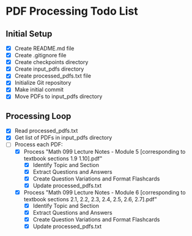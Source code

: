 # PDF Processing Todo List

## Initial Setup
- [x] Create README.md file
- [x] Create .gitignore file
- [x] Create checkpoints directory
- [x] Create input_pdfs directory
- [x] Create processed_pdfs.txt file
- [x] Initialize Git repository
- [x] Make initial commit
- [x] Move PDFs to input_pdfs directory

## Processing Loop
- [x] Read processed_pdfs.txt
- [x] Get list of PDFs in input_pdfs directory
- [ ] Process each PDF:
  - [x] Process "Math 099 Lecture Notes - Module 5 [corresponding to textbook sections 1.9  1.10].pdf"
    - [x] Identify Topic and Section
    - [x] Extract Questions and Answers
    - [x] Create Question Variations and Format Flashcards
    - [x] Update processed_pdfs.txt
  - [x] Process "Math 099 Lecture Notes - Module 6 [corresponding to textbook sections 2.1, 2.2, 2.3, 2.4, 2.5, 2.6, 2.7].pdf"
    - [x] Identify Topic and Section
    - [x] Extract Questions and Answers
    - [x] Create Question Variations and Format Flashcards
    - [x] Update processed_pdfs.txt
